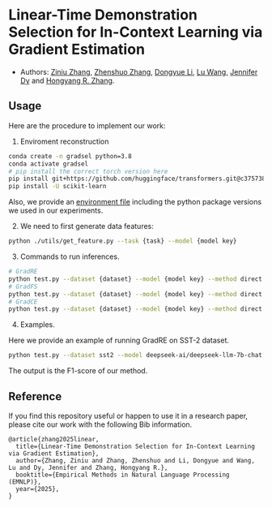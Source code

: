 # Linear-Time Demonstration Selection for In-Context Learning via Gradient Estimation
- Authors: [Ziniu Zhang](https://ziniuzhang.github.io/), [Zhenshuo Zhang](https://zhenshuozhang.github.io/), [Dongyue Li](https://lidongyue12138.github.io/), [Lu Wang](https://web.eecs.umich.edu/~wangluxy/), [Jennifer Dy](https://mllabneu.github.io/) and [Hongyang R. Zhang](https://www.hongyangzhang.com/).



## Usage
Here are the procedure to implement our work:

1. Enviroment reconstruction
```bash
conda create -n gradsel python=3.8
conda activate gradsel
# pip install the correct torch version here
pip install git+https://github.com/huggingface/transformers.git@c37573806ab3526dd805c49cbe2489ad4d68a9d7
pip install -U scikit-learn
```
Also, we provide an [environment file](./environment.yml) including the python package versions we used in our experiments.

2. We need to first generate data features:
```bash
python ./utils/get_feature.py --task {task} --model {model key}
```

3. Commands to run inferences.
```bash
# GradRE
python test.py --dataset {dataset} --model {model key} --method direct --do_zeroshot --test_batch_size 4 --use_demonstrations  --seed 0 --k {number} --num_anchors {number} --estim
# GradFS
python test.py --dataset {dataset} --model {model key} --method direct --do_zeroshot --test_batch_size 4 --use_demonstrations  --seed 0 --k {number} --forsel
# GradCE
python test.py --dataset {dataset} --model {model key} --method direct --do_zeroshot --test_batch_size 4 --use_demonstrations  --seed 0 --k {number} --gradestim
```

4. Examples.

Here we provide an example of running GradRE on SST-2 dataset.
```bash
python test.py --dataset sst2 --model deepseek-ai/deepseek-llm-7b-chat --method direct --do_zeroshot --test_batch_size 4 --use_demonstrations  --seed 0 --k 8 --ranens
```
The output is the F1-score of our method.

## Reference
If you find this repository useful or happen to use it in a research paper, please cite our work with the following Bib information.

```
@article{zhang2025linear,
  title={Linear-Time Demonstration Selection for In-Context Learning via Gradient Estimation},
  author={Zhang, Ziniu and Zhang, Zhenshuo and Li, Dongyue and Wang, Lu and Dy, Jennifer and Zhang, Hongyang R.},
  booktitle={Empirical Methods in Natural Language Processing (EMNLP)},
  year={2025},
}
```
